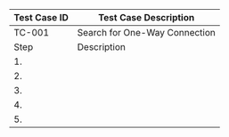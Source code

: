 | Test Case ID | Test Case Description |
| --- | --- |
| TC-001 | Search for One-Way Connection |
| Step | Description | Expected Result | Actual Result | Pass/Fail | Priority |
| 1. | | | | | |
| 2. | | | | | |
| 3. | | | | | |
| 4. | | | | | |
| 5. | | | | | |
